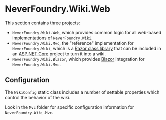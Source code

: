 # NeverFoundry.Wiki.Web
This section contains three projects:
* `NeverFoundry.Wiki.Web`, which provides common logic for all
web-based implementations of `NeverFoundry.Wiki`.
* `NeverFoundry.Wiki.Mvc`, the "reference" implementation for `NeverFoundry.Wiki`, which is a [Razor
  class library](https://docs.microsoft.com/en-us/aspnet/core/razor-pages/ui-class) that can be
  included in an [ASP.NET Core](https://docs.microsoft.com/en-us/aspnet/core) project to turn it
  into a wiki.
* `NeverFoundry.Wiki.Blazor`, which provides
  [Blazor](https://dotnet.microsoft.com/apps/aspnet/web-apps/blazor) integration for
  `NeverFoundry.Wiki.Mvc`.

## Configuration
The `WikiConfig` static class includes a number of settable properties which control the behavior of
the wiki.

Look in the `Mvc` folder for specific configuration information for `NeverFoundry.Wiki.Mvc`.